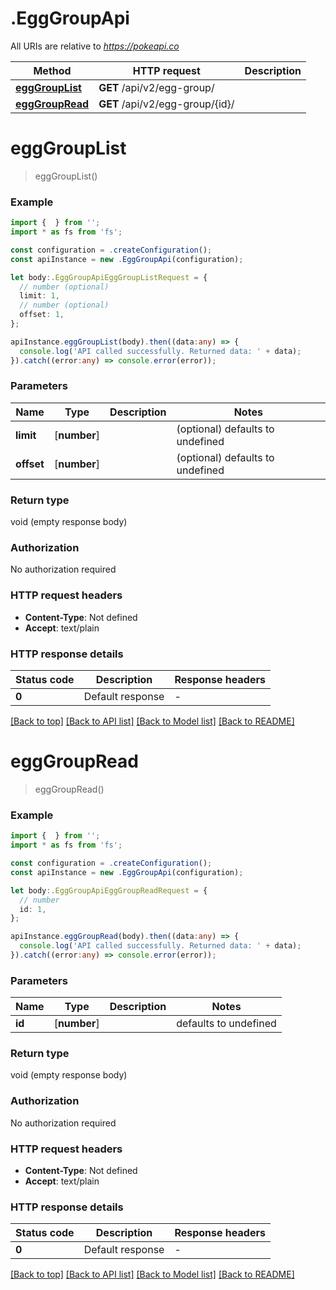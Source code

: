 # .EggGroupApi

All URIs are relative to *https://pokeapi.co*

Method | HTTP request | Description
------------- | ------------- | -------------
[**eggGroupList**](EggGroupApi.md#eggGroupList) | **GET** /api/v2/egg-group/ | 
[**eggGroupRead**](EggGroupApi.md#eggGroupRead) | **GET** /api/v2/egg-group/{id}/ | 


# **eggGroupList**
> eggGroupList()


### Example


```typescript
import {  } from '';
import * as fs from 'fs';

const configuration = .createConfiguration();
const apiInstance = new .EggGroupApi(configuration);

let body:.EggGroupApiEggGroupListRequest = {
  // number (optional)
  limit: 1,
  // number (optional)
  offset: 1,
};

apiInstance.eggGroupList(body).then((data:any) => {
  console.log('API called successfully. Returned data: ' + data);
}).catch((error:any) => console.error(error));
```


### Parameters

Name | Type | Description  | Notes
------------- | ------------- | ------------- | -------------
 **limit** | [**number**] |  | (optional) defaults to undefined
 **offset** | [**number**] |  | (optional) defaults to undefined


### Return type

void (empty response body)

### Authorization

No authorization required

### HTTP request headers

 - **Content-Type**: Not defined
 - **Accept**: text/plain


### HTTP response details
| Status code | Description | Response headers |
|-------------|-------------|------------------|
**0** | Default response |  -  |

[[Back to top]](#) [[Back to API list]](README.md#documentation-for-api-endpoints) [[Back to Model list]](README.md#documentation-for-models) [[Back to README]](README.md)

# **eggGroupRead**
> eggGroupRead()


### Example


```typescript
import {  } from '';
import * as fs from 'fs';

const configuration = .createConfiguration();
const apiInstance = new .EggGroupApi(configuration);

let body:.EggGroupApiEggGroupReadRequest = {
  // number
  id: 1,
};

apiInstance.eggGroupRead(body).then((data:any) => {
  console.log('API called successfully. Returned data: ' + data);
}).catch((error:any) => console.error(error));
```


### Parameters

Name | Type | Description  | Notes
------------- | ------------- | ------------- | -------------
 **id** | [**number**] |  | defaults to undefined


### Return type

void (empty response body)

### Authorization

No authorization required

### HTTP request headers

 - **Content-Type**: Not defined
 - **Accept**: text/plain


### HTTP response details
| Status code | Description | Response headers |
|-------------|-------------|------------------|
**0** | Default response |  -  |

[[Back to top]](#) [[Back to API list]](README.md#documentation-for-api-endpoints) [[Back to Model list]](README.md#documentation-for-models) [[Back to README]](README.md)



